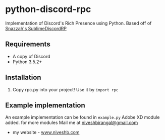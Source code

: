 # python-discord-rpc

Implementation of Discord's Rich Presence using Python. Based off of [Snazzah's SublimeDiscordRP](https://github.com/Snazzah/SublimeDiscordRP)

## Requirements
- A copy of Discord
- Python 3.5.2+

## Installation

1. Copy rpc.py into your project! Use it by `import rpc`

## Example implementation

An example implementation can be found in `example.py`
Adobe XD module added. 
for more modules Mail me at niveshbirangal@gmail.com

- my website - www.niveshb.com

